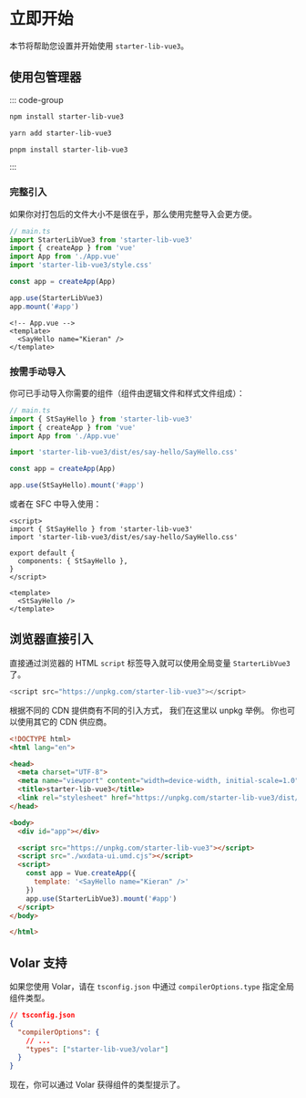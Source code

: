 # 立即开始

本节将帮助您设置并开始使用 `starter-lib-vue3`。

## 使用包管理器

::: code-group

```sh [npm]
npm install starter-lib-vue3
```

```sh [yarn]
yarn add starter-lib-vue3
```

```sh [pnpm]
pnpm install starter-lib-vue3
```

:::

### 完整引入

如果你对打包后的文件大小不是很在乎，那么使用完整导入会更方便。

```ts
// main.ts
import StarterLibVue3 from 'starter-lib-vue3'
import { createApp } from 'vue'
import App from './App.vue'
import 'starter-lib-vue3/style.css'

const app = createApp(App)

app.use(StarterLibVue3)
app.mount('#app')
```

```vue
<!-- App.vue -->
<template>
  <SayHello name="Kieran" />
</template>
```

### 按需手动导入

你可已手动导入你需要的组件（组件由逻辑文件和样式文件组成）：

```ts
// main.ts
import { StSayHello } from 'starter-lib-vue3'
import { createApp } from 'vue'
import App from './App.vue'

import 'starter-lib-vue3/dist/es/say-hello/SayHello.css'

const app = createApp(App)

app.use(StSayHello).mount('#app')
```

或者在 SFC 中导入使用：

```vue
<script>
import { StSayHello } from 'starter-lib-vue3'
import 'starter-lib-vue3/dist/es/say-hello/SayHello.css'

export default {
  components: { StSayHello },
}
</script>

<template>
  <StSayHello />
</template>
```

## 浏览器直接引入

直接通过浏览器的 HTML `script` 标签导入就可以使用全局变量 `StarterLibVue3` 了。

```js
<script src="https://unpkg.com/starter-lib-vue3"></script>
```

根据不同的 CDN 提供商有不同的引入方式， 我们在这里以 unpkg 举例。 你也可以使用其它的 CDN 供应商。

```html
<!DOCTYPE html>
<html lang="en">

<head>
  <meta charset="UTF-8">
  <meta name="viewport" content="width=device-width, initial-scale=1.0">
  <title>starter-lib-vue3</title>
  <link rel="stylesheet" href="https://unpkg.com/starter-lib-vue3/dist/style.css">
</head>

<body>
  <div id="app"></div>

  <script src="https://unpkg.com/starter-lib-vue3"></script>
  <script src="./wxdata-ui.umd.cjs"></script>
  <script>
    const app = Vue.createApp({
      template: '<SayHello name="Kieran" />'
    })
    app.use(StarterLibVue3).mount('#app')
  </script>
</body>

</html>
```

## Volar 支持

如果您使用 Volar，请在 `tsconfig.json` 中通过 `compilerOptions.type` 指定全局组件类型。

```json
// tsconfig.json
{
  "compilerOptions": {
    // ...
    "types": ["starter-lib-vue3/volar"]
  }
}
```

现在，你可以通过 Volar 获得组件的类型提示了。
